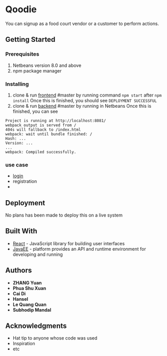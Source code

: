 # Qoodie

You can signup as a food court vendor or a customer to perform actions.

## Getting Started

### Prerequisites

1. Netbeans version 8.0 and above
2. npm package manager

### Installing
1. clone & run [frontend](https://github.com/IS3106-T07/frontend/) #master by running command `npm start` after `npm install`
Once this is finished, you should see ```DEPLOYMENT SUCCESSFUL``` 
2. clone & run [backend](https://github.com/IS3106-T07/Qoodie) #master by running in Netbeans 
Once this is finished, you can see 
```
Project is running at http://localhost:8081/
webpack output is served from /
404s will fallback to /index.html
webpack: wait until bundle finished: /
Hash: ...
Version: ...
...
webpack: Compiled successfully.
```
### use case
* [login](https://user-images.githubusercontent.com/24287990/49071241-806dcc00-f268-11e8-802e-f94a1d179357.png "login page")
* registration
* 


## Deployment

No plans has been made to deploy this on a live system

## Built With
* [React](https://reactjs.org/) - JavaScript library for building user interfaces
* [JavaEE](https://www.oracle.com/technetwork/java/javaee) - platform provides an API and runtime environment for developing and running 

## Authors

* **ZHANG Yuan**
* **Phua Shu Xuan**
* **Cai Di**
* **Hansel**
* **Le Quang Quan**
* **Subhodip Mandal**


## Acknowledgments

* Hat tip to anyone whose code was used
* Inspiration
* etc
